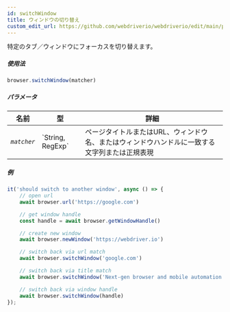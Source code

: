 ```yaml
---
id: switchWindow
title: ウィンドウの切り替え
custom_edit_url: https://github.com/webdriverio/webdriverio/edit/main/packages/webdriverio/src/commands/browser/switchWindow.ts
---
```


特定のタブ／ウィンドウにフォーカスを切り替えます。

##### 使用法

```js
browser.switchWindow(matcher)
```

##### パラメータ

<table>
  <thead>
    <tr>
      <th>名前</th><th>型</th><th>詳細</th>
    </tr>
  </thead>
  <tbody>
    <tr>
      <td><code><var>matcher</var></code></td>
      <td>`String, RegExp`</td>
      <td>ページタイトルまたはURL、ウィンドウ名、またはウィンドウハンドルに一致する文字列または正規表現</td>
    </tr>
  </tbody>
</table>

##### 例

```js title="switchWindow.js"
it('should switch to another window', async () => {
    // open url
    await browser.url('https://google.com')

    // get window handle
    const handle = await browser.getWindowHandle()

    // create new window
    await browser.newWindow('https://webdriver.io')

    // switch back via url match
    await browser.switchWindow('google.com')

    // switch back via title match
    await browser.switchWindow('Next-gen browser and mobile automation test framework for Node.js')

    // switch back via window handle
    await browser.switchWindow(handle)
});
```